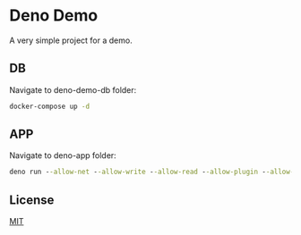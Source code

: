 # Deno Demo

A very simple project for a demo.

## DB

Navigate to deno-demo-db folder:

```cmd
docker-compose up -d
```

## APP

Navigate to deno-app folder:

```cmd
deno run --allow-net --allow-write --allow-read --allow-plugin --allow-env --unstable server.ts
```

## License
[MIT](https://choosealicense.com/licenses/mit/)